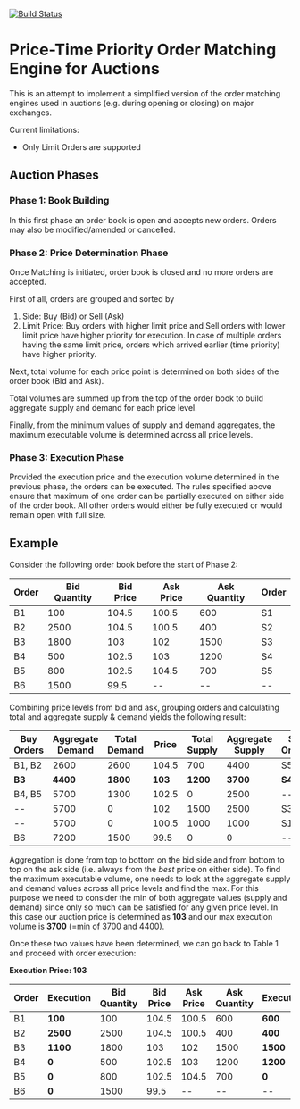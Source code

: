 [![Build Status](https://travis-ci.org/msilb/auction-order-matching.svg?branch=master)](https://travis-ci.org/msilb/auction-order-matching)

# Price-Time Priority Order Matching Engine for Auctions

This is an attempt to implement a simplified version of the order matching engines used in auctions (e.g. during opening or closing) on major exchanges.

Current limitations:
- Only Limit Orders are supported

## Auction Phases

### Phase 1: Book Building

In this first phase an order book is open and accepts new orders. Orders may also be modified/amended or cancelled.

### Phase 2: Price Determination Phase

Once Matching is initiated, order book is closed and no more orders are accepted.

First of all, orders are grouped and sorted by
1. Side: Buy (Bid) or Sell (Ask)
2. Limit Price: Buy orders with higher limit price and Sell orders with lower limit price have higher priority for execution. In case of multiple orders having the same limit price, orders which arrived earlier (time priority) have higher priority.

Next, total volume for each price point is determined on both sides of the order book (Bid and Ask).

Total volumes are summed up from the top of the order book to build aggregate supply and demand for each price level.

Finally, from the minimum values of supply and demand aggregates, the maximum executable volume is determined across all price levels.

### Phase 3: Execution Phase

Provided the execution price and the execution volume determined in the previous phase, the orders can be executed. The rules specified above ensure that maximum of one order can be partially executed on either side of the order book. All other orders would either be fully executed or would remain open with full size.

## Example

Consider the following order book before the start of Phase 2:

Order | Bid Quantity | Bid Price | Ask Price | Ask Quantity | Order
----- | ------------ | --------- | --------- | ------------ | -----
B1    | 100          | 104.5     | 100.5     | 600          | S1
B2    | 2500         | 104.5     | 100.5     | 400          | S2
B3    | 1800         | 103       | 102       | 1500         | S3
B4    | 500          | 102.5     | 103       | 1200         | S4
B5    | 800          | 102.5     | 104.5     | 700          | S5
B6    | 1500         | 99.5      | --        | --           | --

Combining price levels from bid and ask, grouping orders and calculating total and aggregate supply & demand yields the following result:

Buy Orders | Aggregate Demand | Total Demand | Price   | Total Supply | Aggregate Supply | Sell Orders
---------- | ---------------- | ------------ | -----   | ------------ | ---------------- | -----------
B1, B2     | 2600             | 2600         | 104.5   | 700          | 4400             | S5
**B3**     | **4400**         | **1800**     | **103** | **1200**     | **3700**         | **S4**
B4, B5     | 5700             | 1300         | 102.5   | 0            | 2500             | --
--         | 5700             | 0            | 102     | 1500         | 2500             | S3
--         | 5700             | 0            | 100.5   | 1000         | 1000             | S1, S2
B6         | 7200             | 1500         | 99.5    | 0            | 0                | --

Aggregation is done from top to bottom on the bid side and from bottom to top on the ask side (i.e. always from the _best_ price on either side). To find the maximum executable volume, one needs to look at the aggregate supply and demand values across all price levels and find the max. For this purpose we need to consider the min of both aggregate values (supply and demand) since only so much can be satisfied for any given price level. In this case our auction price is determined as **103** and our max execution volume is **3700** (=min of 3700 and 4400).

Once these two values have been determined, we can go back to Table 1 and proceed with order execution:

**Execution Price: 103**

Order | **Execution** | Bid Quantity | Bid Price | Ask Price | Ask Quantity | **Execution** | Order
----- | ------------- | ------------ | --------- | --------- | ------------ | ------------- | -----
B1    | **100**       | 100          | 104.5     | 100.5     | 600          | **600**       | S1
B2    | **2500**      | 2500         | 104.5     | 100.5     | 400          | **400**       | S2
B3    | **1100**      | 1800         | 103       | 102       | 1500         | **1500**      | S3
B4    | **0**         | 500          | 102.5     | 103       | 1200         | **1200**      | S4
B5    | **0**         | 800          | 102.5     | 104.5     | 700          | **0**         | S5
B6    | **0**         | 1500         | 99.5      | --        | --           | --            | --
